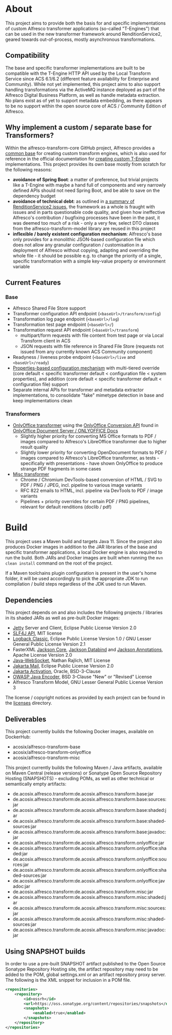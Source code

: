 # About

This project aims to provide both the basis for and specific implementations of custom Alfresco transformer applications (so-called "T-Engines") that can be used in the new transformer framework around RenditionService2, geared towards out-of-process, mostly asynchronous transformations.

## Compatibility

The base and specific transformer implementations are built to be compatible with the T-Engine HTTP API used by the Local Transform Service since ACS 6.1/6.2 (different feature availability for Enterprise and Community). While not yet implemented, this project aims to also support handling transformations via the ActiveMQ instance deployed as part of the Alfresco Digital Business Platform, as well as handle metadata extraction. No plans exist as of yet to support metadata embedding, as there appears to be no support within the open source core of ACS / Community Edition of Alfresco.

## Why implement a custom / separate base for Transformers?

Within the alfresco-transform-core GitHub project, Alfresco provides a [common base](https://github.com/Alfresco/alfresco-transform-core/tree/master/alfresco-transformer-base) for creating custom transform engines, which is also used for reference in the official documentation for [creating custom T-Engine](https://docs.alfresco.com/transform-service/latest/config/engine/) implementations. This project provides its own base mostly from scratch for the following reasons:

- **avoidance of Spring Boot**: a matter of preference, but trivial projects like a T-Engine with maybe a hand full of components and very narrowly defined APIs should not need Spring Boot, and be able to save on the dependency budget
- **avoidance of technical debt**: as outlined in [a summary of RenditionService2 issues](./docs/RenditionService2Issues.md), the framework as a whole is fraught with issues and in parts questionable code quality, and given how ineffective Alfresco's contribution / bugfixing processes have been in the past, it was deemed too much of a risk - only a very few, select DTO classes from the alfresco-transform-model library are reused in this project
- **inflexible / barely existent configuration mechanism**: Alfresco's base only provides for a monolithic JSON-based configuration file which does not allow any granular configuration / customisation in a deployment of Alfresco without copying, adapting and overriding the whole file - it should be possible e.g. to change the priority of a single, specific transformation with a simple key-value property or environment variable

## Current Features

### Base

- Alfresco Shared File Store support
- Transformer configuration API endpoint (`<baseUrl>/transform/config`)
- Transformation log page endpoint (`<baseUrl>/log`)
- Transformation test page endpoint (`<baseUrl>/`)
- Transformation request API endpoint (`<baseUrl>/transform`)
    - multipart/form requests with file content from test page or via Local Transform client in ACS
    - JSON requests with file reference in Shared File Store (requests not issued from any currently known ACS Community component)
- Readyness / liveness probe endpoint (`<baseUrl>/live` and `<baseUrl>/ready`)
- [Properties-based configuration mechanism](./docs/Configuration.md) with multi-tiered override (core default < specific transformer default < configuration file < system properties), and addition (core default < specific transformer default < configuration file) support
- Separate internal APIs for transformer and metadata extractor implementations, to consolidate "fake" mimetype detection in base and keep implementations clean

### Transformers

- [OnlyOffice transformer](./docs/OnlyOfficeTransformer.md) using the [OnlyOffice Conversion API](https://api.onlyoffice.com/editors/conversionapi) found in [OnlyOffice Document Server / ONLYOFFICE Docs](https://github.com/ONLYOFFICE/Docker-DocumentServer)
    - Slightly higher priority for converting MS Office formats to PDF / images compared to Alfresco's LibreOffice transformer due to higher result quality
    - Slightly lower priority for converting OpenDocument formats to PDF / images compared to Alfresco's LibreOffice transformer, as tests - specifically with presentations - have shown OnlyOffice to produce strange PDF fragments in some cases
- [Misc transformer](./docs/MiscTransformer.md)
    - Chrome / Chromium DevTools-based conversion of HTML / SVG to PDF / PNG / JPEG, incl. pipeline to various image variants
    - RFC 822 emails to HTML, incl. pipeline via DevTools to PDF / image variants
    - Pipelines + priority overrides for certain PDF / PNG pipelines, relevant for default renditions (doclib / pdf)

# Build

This project uses a Maven build and targets Java 11. Since the project also produces Docker images in addition to the JAR libraries of the base and specific transformer applications, a local Docker engine is also required to run the build. Both JARs and Docker images are built when running the `mvn clean install` command on the root of the project.

If a Maven toolchains plugin configuration is present in the user's home folder, it will be used accordingly to pick the appropriate JDK to run compilation / build steps regardless of the JDK used to run Maven.

## Dependencies

This project depends on and also includes the following projects / libraries in its shaded JARs as well as pre-built Docker images:

- [Jetty](https://github.com/eclipse/jetty.project) Server and Client, Eclipse Public License Version 2.0
- [SLF4J API](http://www.slf4j.org/), MIT license
- [Logback Classic](http://logback.qos.ch/), Eclipse Public License Version 1.0 / GNU Lesser General Public License Version 2.1
- FasterXML [Jackson Core](https://github.com/FasterXML/jackson-core), [Jackson Databind](https://github.com/FasterXML/jackson-databind) and [Jackson Annotations](https://github.com/FasterXML/jackson-annotations), Apache License Version 2.0
- [Java-WebSocket](https://github.com/TooTallNate/Java-WebSocket), Nathan Rajlich, MIT License
- [Jakarta Mail](https://eclipse-ee4j.github.io/mail/), Eclipse Public License Version 2.0
- [Jakarta Activation](https://jakarta.ee/specifications/activation/2.0/), Oracle, BSD-3-Clause
- [OWASP Java Encoder](https://owasp.org/owasp-java-encoder/), BSD 3-Clause "New" or "Revised" License
- Alfresco Transform Model, GNU Lesser General Public License Version 3

The license / copyright notices as provided by each project can be found in the [licenses](./licenses/) directory.

## Deliverables

This project currently builds the following Docker images, available on DockerHub:

- acosix/alfresco-transform-base
- acosix/alfresco-transform-onlyoffice
- acosix/alfresco-transform-misc

This project currently builds the following Maven / Java artifacts, available on Maven Central (release versions) or Sonatype Open Source Repository Hosting (SNAPSHOTS) - excluding POMs, as well as other technical or semantically empty artifacts:

- de.acosix.alfresco.transform:de.acosix.alfresco.transform.base:jar
- de.acosix.alfresco.transform:de.acosix.alfresco.transform.base:sources:jar
- de.acosix.alfresco.transform:de.acosix.alfresco.transform.base:shaded:jar
- de.acosix.alfresco.transform:de.acosix.alfresco.transform.base:shaded-sources:jar
- de.acosix.alfresco.transform:de.acosix.alfresco.transform.base:javadoc:jar
- de.acosix.alfresco.transform:de.acosix.alfresco.transform.onlyoffice:jar
- de.acosix.alfresco.transform:de.acosix.alfresco.transform.onlyoffice:shaded:jar
- de.acosix.alfresco.transform:de.acosix.alfresco.transform.onlyoffice:sources:jar
- de.acosix.alfresco.transform:de.acosix.alfresco.transform.onlyoffice:shaded-sources:jar
- de.acosix.alfresco.transform:de.acosix.alfresco.transform.onlyoffice:javadoc:jar
- de.acosix.alfresco.transform:de.acosix.alfresco.transform.misc:jar
- de.acosix.alfresco.transform:de.acosix.alfresco.transform.misc:shaded:jar
- de.acosix.alfresco.transform:de.acosix.alfresco.transform.misc:sources:jar
- de.acosix.alfresco.transform:de.acosix.alfresco.transform.misc:shaded-sources:jar
- de.acosix.alfresco.transform:de.acosix.alfresco.transform.misc:javadoc:jar

## Using SNAPSHOT builds

In order to use a pre-built SNAPSHOT artifact published to the Open Source Sonatype Repository Hosting site, the artifact repository may need to be added to the POM, global settings.xml or an artifact repository proxy server. The following is the XML snippet for inclusion in a POM file.

```xml
<repositories>
    <repository>
        <id>ossrh</id>
        <url>https://oss.sonatype.org/content/repositories/snapshots</url>
        <snapshots>
            <enabled>true</enabled>
        </snapshots>
    </repository>
</repositories>
```
